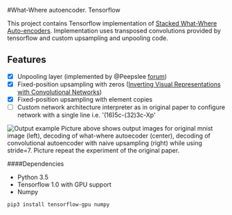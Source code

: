 #What-Where autoencoder. Tensorflow

This project contains Tensorflow implementation of [Stacked What-Where Auto-encoders](https://arxiv.org/abs/1506.02351). Implementation uses transposed convolutions provided by tensorflow and custom upsampling and unpooling code.

## Features
- [x] Unpooling layer (implemented by @Peepslee [forum](https://github.com/tensorflow/tensorflow/issues/2169))
- [x] Fixed-position upsampling with zeros ([Inverting Visual Representations with Convolutional Networks](https://arxiv.org/abs/1506.02753))
- [x] Fixed-position upsampling with element copies
- [ ] Custom network architecture interpreter as in original paper to configure network with a single line i.e. '(16)5c-(32)3c-Xp'

![Output example](https://github.com/yselivonchyk/Tensorflow_WhatWhereAutoencoder/docs/tensorboard.png)
Picture above shows output images for original mnist image (left), decoding of what-where autoecoder (center), decoding of convolutional autoencoder with naive upsampling (right) while using stride=7. Picture repeat the experiment of the original paper.

####Dependencies
* Python 3.5
* Tensorflow 1.0 with GPU support
* Numpy


```bash
pip3 install tensorflow-gpu numpy
```

